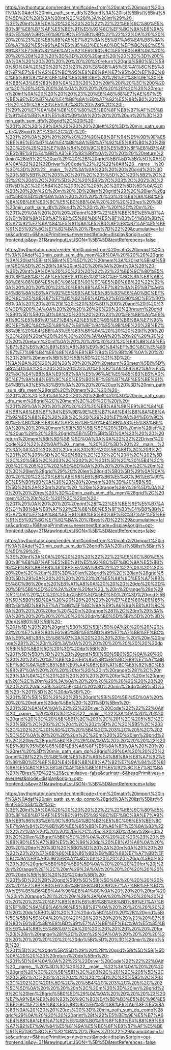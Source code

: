 <!--
    File: min_path_sum.md
    Created Time: 2024-01-05
    Author: krahets (krahets@163.com)
--->

<!-- [file]{min_path_sum}-[class]{}-[func]{min_path_sum_dfs} -->
https://pythontutor.com/render.html#code=from%20math%20import%20inf%0A%0Adef%20min_path_sum_dfs%28grid%3A%20list%5Blist%5Bint%5D%5D%2C%20i%3A%20int%2C%20j%3A%20int%29%20-%3E%20int%3A%0A%20%20%20%20%22%22%22%E6%9C%80%E5%B0%8F%E8%B7%AF%E5%BE%91%E5%92%8C%EF%BC%9A%E6%9A%B4%E5%8A%9B%E6%90%9C%E5%B0%8B%22%22%22%0A%20%20%20%20%23%20%E8%8B%A5%E7%82%BA%E5%B7%A6%E4%B8%8A%E8%A7%92%E5%96%AE%E5%85%83%E6%A0%BC%EF%BC%8C%E5%89%87%E7%B5%82%E6%AD%A2%E6%90%9C%E5%B0%8B%0A%20%20%20%20if%20i%20%3D%3D%200%20and%20j%20%3D%3D%200%3A%0A%20%20%20%20%20%20%20%20return%20grid%5B0%5D%5B0%5D%0A%20%20%20%20%23%20%E8%8B%A5%E8%A1%8C%E5%88%97%E7%B4%A2%E5%BC%95%E8%B6%8A%E7%95%8C%EF%BC%8C%E5%89%87%E8%BF%94%E5%9B%9E%20%2B%E2%88%9E%20%E4%BB%A3%E5%83%B9%0A%20%20%20%20if%20i%20%3C%200%20or%20j%20%3C%200%3A%0A%20%20%20%20%20%20%20%20return%20inf%0A%20%20%20%20%23%20%E8%A8%88%E7%AE%97%E5%BE%9E%E5%B7%A6%E4%B8%8A%E8%A7%92%E5%88%B0%20%28i-1%2C%20j%29%20%E5%92%8C%20%28i%2C%20j-1%29%20%E7%9A%84%E6%9C%80%E5%B0%8F%E8%B7%AF%E5%BE%91%E4%BB%A3%E5%83%B9%0A%20%20%20%20up%20%3D%20min_path_sum_dfs%28grid%2C%20i%20-%201%2C%20j%29%0A%20%20%20%20left%20%3D%20min_path_sum_dfs%28grid%2C%20i%2C%20j%20-%201%29%0A%20%20%20%20%23%20%E8%BF%94%E5%9B%9E%E5%BE%9E%E5%B7%A6%E4%B8%8A%E8%A7%92%E5%88%B0%20%28i%2C%20j%29%20%E7%9A%84%E6%9C%80%E5%B0%8F%E8%B7%AF%E5%BE%91%E4%BB%A3%E5%83%B9%0A%20%20%20%20return%20min%28left%2C%20up%29%20%2B%20grid%5Bi%5D%5Bj%5D%0A%0A%0A%22%22%22Driver%20Code%22%22%22%0Aif%20__name__%20%3D%3D%20%22__main__%22%3A%0A%20%20%20%20grid%20%3D%20%5B%5B1%2C%203%2C%201%2C%205%5D%2C%20%5B2%2C%202%2C%204%2C%202%5D%2C%20%5B5%2C%203%2C%202%2C%201%5D%2C%20%5B4%2C%203%2C%205%2C%202%5D%5D%0A%20%20%20%20n%2C%20m%20%3D%20len%28grid%29%2C%20len%28grid%5B0%5D%29%0A%0A%20%20%20%20%23%20%E6%9A%B4%E5%8A%9B%E6%90%9C%E5%B0%8B%0A%20%20%20%20res%20%3D%20min_path_sum_dfs%28grid%2C%20n%20-%201%2C%20m%20-%201%29%0A%20%20%20%20print%28f%22%E5%BE%9E%E5%B7%A6%E4%B8%8A%E8%A7%92%E5%88%B0%E5%8F%B3%E4%B8%8B%E8%A7%92%E7%9A%84%E5%81%9A%E5%B0%8F%E8%B7%AF%E5%BE%91%E5%92%8C%E7%82%BA%20%7Bres%7D%22%29&cumulative=false&curInstr=6&heapPrimitives=nevernest&mode=display&origin=opt-frontend.js&py=311&rawInputLstJSON=%5B%5D&textReferences=false

<!-- [file]{min_path_sum}-[class]{}-[func]{min_path_sum_dfs_mem} -->
https://pythontutor.com/render.html#code=from%20math%20import%20inf%0A%0Adef%20min_path_sum_dfs_mem%28%0A%20%20%20%20grid%3A%20list%5Blist%5Bint%5D%5D%2C%20mem%3A%20list%5Blist%5Bint%5D%5D%2C%20i%3A%20int%2C%20j%3A%20int%0A%29%20-%3E%20int%3A%0A%20%20%20%20%22%22%22%E6%9C%80%E5%B0%8F%E8%B7%AF%E5%BE%91%E5%92%8C%EF%BC%9A%E8%A8%98%E6%86%B6%E5%8C%96%E6%90%9C%E5%B0%8B%22%22%22%0A%20%20%20%20%23%20%E8%8B%A5%E7%82%BA%E5%B7%A6%E4%B8%8A%E8%A7%92%E5%96%AE%E5%85%83%E6%A0%BC%EF%BC%8C%E5%89%87%E7%B5%82%E6%AD%A2%E6%90%9C%E5%B0%8B%0A%20%20%20%20if%20i%20%3D%3D%200%20and%20j%20%3D%3D%200%3A%0A%20%20%20%20%20%20%20%20return%20grid%5B0%5D%5B0%5D%0A%20%20%20%20%23%20%E8%8B%A5%E8%A1%8C%E5%88%97%E7%B4%A2%E5%BC%95%E8%B6%8A%E7%95%8C%EF%BC%8C%E5%89%87%E8%BF%94%E5%9B%9E%20%2B%E2%88%9E%20%E4%BB%A3%E5%83%B9%0A%20%20%20%20if%20i%20%3C%200%20or%20j%20%3C%200%3A%0A%20%20%20%20%20%20%20%20return%20inf%0A%20%20%20%20%23%20%E8%8B%A5%E5%B7%B2%E6%9C%89%E8%A8%98%E9%8C%84%EF%BC%8C%E5%89%87%E7%9B%B4%E6%8E%A5%E8%BF%94%E5%9B%9E%0A%20%20%20%20if%20mem%5Bi%5D%5Bj%5D%20%21%3D%20-1%3A%0A%20%20%20%20%20%20%20%20return%20mem%5Bi%5D%5Bj%5D%0A%20%20%20%20%23%20%E5%B7%A6%E9%82%8A%E5%92%8C%E4%B8%8A%E9%82%8A%E5%96%AE%E5%85%83%E6%A0%BC%E7%9A%84%E6%9C%80%E5%B0%8F%E8%B7%AF%E5%BE%91%E4%BB%A3%E5%83%B9%0A%20%20%20%20up%20%3D%20min_path_sum_dfs_mem%28grid%2C%20mem%2C%20i%20-%201%2C%20j%29%0A%20%20%20%20left%20%3D%20min_path_sum_dfs_mem%28grid%2C%20mem%2C%20i%2C%20j%20-%201%29%0A%20%20%20%20%23%20%E8%A8%98%E9%8C%84%E4%B8%A6%E8%BF%94%E5%9B%9E%E5%B7%A6%E4%B8%8A%E8%A7%92%E5%88%B0%20%28i%2C%20j%29%20%E7%9A%84%E6%9C%80%E5%B0%8F%E8%B7%AF%E5%BE%91%E4%BB%A3%E5%83%B9%0A%20%20%20%20mem%5Bi%5D%5Bj%5D%20%3D%20min%28left%2C%20up%29%20%2B%20grid%5Bi%5D%5Bj%5D%0A%20%20%20%20return%20mem%5Bi%5D%5Bj%5D%0A%0A%0A%22%22%22Driver%20Code%22%22%22%0Aif%20__name__%20%3D%3D%20%22__main__%22%3A%0A%20%20%20%20grid%20%3D%20%5B%5B1%2C%203%2C%201%2C%205%5D%2C%20%5B2%2C%202%2C%204%2C%202%5D%2C%20%5B5%2C%203%2C%202%2C%201%5D%2C%20%5B4%2C%203%2C%205%2C%202%5D%5D%0A%20%20%20%20n%2C%20m%20%3D%20len%28grid%29%2C%20len%28grid%5B0%5D%29%0A%0A%20%20%20%23%20%E8%A8%98%E6%86%B6%E5%8C%96%E6%90%9C%E5%B0%8B%0A%20%20%20%20mem%20%3D%20%5B%5B-1%5D%20%2A%20m%20for%20_%20in%20range%28n%29%5D%0A%20%20%20%20res%20%3D%20min_path_sum_dfs_mem%28grid%2C%20mem%2C%20n%20-%201%2C%20m%20-%201%29%0A%20%20%20%20print%28f%22%E5%BE%9E%E5%B7%A6%E4%B8%8A%E8%A7%92%E5%88%B0%E5%8F%B3%E4%B8%8B%E8%A7%92%E7%9A%84%E5%81%9A%E5%B0%8F%E8%B7%AF%E5%BE%91%E5%92%8C%E7%82%BA%20%7Bres%7D%22%29&cumulative=false&curInstr=16&heapPrimitives=nevernest&mode=display&origin=opt-frontend.js&py=311&rawInputLstJSON=%5B%5D&textReferences=false

<!-- [file]{min_path_sum}-[class]{}-[func]{min_path_sum_dp} -->
https://pythontutor.com/render.html#code=from%20math%20import%20inf%0A%0Adef%20min_path_sum_dp%28grid%3A%20list%5Blist%5Bint%5D%5D%29%20-%3E%20int%3A%0A%20%20%20%20%22%22%22%E6%9C%80%E5%B0%8F%E8%B7%AF%E5%BE%91%E5%92%8C%EF%BC%9A%E5%8B%95%E6%85%8B%E8%A6%8F%E5%8A%83%22%22%22%0A%20%20%20%20n%2C%20m%20%3D%20len%28grid%29%2C%20len%28grid%5B0%5D%29%0A%20%20%20%20%23%20%E5%88%9D%E5%A7%8B%E5%8C%96%20dp%20%E8%A1%A8%0A%20%20%20%20dp%20%3D%20%5B%5B0%5D%20%2A%20m%20for%20_%20in%20range%28n%29%5D%0A%20%20%20%20dp%5B0%5D%5B0%5D%20%3D%20grid%5B0%5D%5B0%5D%0A%20%20%20%20%23%20%E7%8B%80%E6%85%8B%E8%BD%89%E7%A7%BB%EF%BC%9A%E9%A6%96%E8%A1%8C%0A%20%20%20%20for%20j%20in%20range%281%2C%20m%29%3A%0A%20%20%20%20%20%20%20%20dp%5B0%5D%5Bj%5D%20%3D%20dp%5B0%5D%5Bj%20-%201%5D%20%2B%20grid%5B0%5D%5Bj%5D%0A%20%20%20%20%23%20%E7%8B%80%E6%85%8B%E8%BD%89%E7%A7%BB%EF%BC%9A%E9%A6%96%E5%88%97%0A%20%20%20%20for%20i%20in%20range%281%2C%20n%29%3A%0A%20%20%20%20%20%20%20%20dp%5Bi%5D%5B0%5D%20%3D%20dp%5Bi%20-%201%5D%5B0%5D%20%2B%20grid%5Bi%5D%5B0%5D%0A%20%20%20%20%23%20%E7%8B%80%E6%85%8B%E8%BD%89%E7%A7%BB%EF%BC%9A%E5%85%B6%E9%A4%98%E8%A1%8C%E5%92%8C%E5%88%97%0A%20%20%20%20for%20i%20in%20range%281%2C%20n%29%3A%0A%20%20%20%20%20%20%20%20for%20j%20in%20range%281%2C%20m%29%3A%0A%20%20%20%20%20%20%20%20%20%20%20%20dp%5Bi%5D%5Bj%5D%20%3D%20min%28dp%5Bi%5D%5Bj%20-%201%5D%2C%20dp%5Bi%20-%201%5D%5Bj%5D%29%20%2B%20grid%5Bi%5D%5Bj%5D%0A%20%20%20%20return%20dp%5Bn%20-%201%5D%5Bm%20-%201%5D%0A%0A%0A%22%22%22Driver%20Code%22%22%22%0Aif%20__name__%20%3D%3D%20%22__main__%22%3A%0A%20%20%20%20grid%20%3D%20%5B%5B1%2C%203%2C%201%2C%205%5D%2C%20%5B2%2C%202%2C%204%2C%202%5D%2C%20%5B5%2C%203%2C%202%2C%201%5D%2C%20%5B4%2C%203%2C%205%2C%202%5D%5D%0A%20%20%20%20n%2C%20m%20%3D%20len%28grid%29%2C%20len%28grid%5B0%5D%29%0A%0A%20%20%20%20%23%20%E5%8B%95%E6%85%8B%E8%A6%8F%E5%8A%83%0A%20%20%20%20res%20%3D%20min_path_sum_dp%28grid%29%0A%20%20%20%20print%28f%22%E5%BE%9E%E5%B7%A6%E4%B8%8A%E8%A7%92%E5%88%B0%E5%8F%B3%E4%B8%8B%E8%A7%92%E7%9A%84%E5%81%9A%E5%B0%8F%E8%B7%AF%E5%BE%91%E5%92%8C%E7%82%BA%20%7Bres%7D%22%29&cumulative=false&curInstr=6&heapPrimitives=nevernest&mode=display&origin=opt-frontend.js&py=311&rawInputLstJSON=%5B%5D&textReferences=false

<!-- [file]{min_path_sum}-[class]{}-[func]{min_path_sum_dp_comp} -->
https://pythontutor.com/render.html#code=from%20math%20import%20inf%0A%0Adef%20min_path_sum_dp_comp%28grid%3A%20list%5Blist%5Bint%5D%5D%29%20-%3E%20int%3A%0A%20%20%20%20%22%22%22%E6%9C%80%E5%B0%8F%E8%B7%AF%E5%BE%91%E5%92%8C%EF%BC%9A%E7%A9%BA%E9%96%93%E6%9C%80%E4%BD%B3%E5%8C%96%E5%BE%8C%E7%9A%84%E5%8B%95%E6%85%8B%E8%A6%8F%E5%8A%83%22%22%22%0A%20%20%20%20n%2C%20m%20%3D%20len%28grid%29%2C%20len%28grid%5B0%5D%29%0A%20%20%20%20%23%20%E5%88%9D%E5%A7%8B%E5%8C%96%20dp%20%E8%A1%A8%0A%20%20%20%20dp%20%3D%20%5B0%5D%20%2A%20m%0A%20%20%20%20%23%20%E7%8B%80%E6%85%8B%E8%BD%89%E7%A7%BB%EF%BC%9A%E9%A6%96%E8%A1%8C%0A%20%20%20%20dp%5B0%5D%20%3D%20grid%5B0%5D%5B0%5D%0A%20%20%20%20for%20j%20in%20range%281%2C%20m%29%3A%0A%20%20%20%20%20%20%20%20dp%5Bj%5D%20%3D%20dp%5Bj%20-%201%5D%20%2B%20grid%5B0%5D%5Bj%5D%0A%20%20%20%20%23%20%E7%8B%80%E6%85%8B%E8%BD%89%E7%A7%BB%EF%BC%9A%E5%85%B6%E9%A4%98%E8%A1%8C%0A%20%20%20%20for%20i%20in%20range%281%2C%20n%29%3A%0A%20%20%20%20%20%20%20%20%23%20%E7%8B%80%E6%85%8B%E8%BD%89%E7%A7%BB%EF%BC%9A%E9%A6%96%E5%88%97%0A%20%20%20%20%20%20%20%20dp%5B0%5D%20%3D%20dp%5B0%5D%20%2B%20grid%5Bi%5D%5B0%5D%0A%20%20%20%20%20%20%20%20%23%20%E7%8B%80%E6%85%8B%E8%BD%89%E7%A7%BB%EF%BC%9A%E5%85%B6%E9%A4%98%E5%88%97%0A%20%20%20%20%20%20%20%20for%20j%20in%20range%281%2C%20m%29%3A%0A%20%20%20%20%20%20%20%20%20%20%20%20dp%5Bj%5D%20%3D%20min%28dp%5Bj%20-%201%5D%2C%20dp%5Bj%5D%29%20%2B%20grid%5Bi%5D%5Bj%5D%0A%20%20%20%20return%20dp%5Bm%20-%201%5D%0A%0A%0A%22%22%22Driver%20Code%22%22%22%0Aif%20__name__%20%3D%3D%20%22__main__%22%3A%0A%20%20%20%20grid%20%3D%20%5B%5B1%2C%203%2C%201%2C%205%5D%2C%20%5B2%2C%202%2C%204%2C%202%5D%2C%20%5B5%2C%203%2C%202%2C%201%5D%2C%20%5B4%2C%203%2C%205%2C%202%5D%5D%0A%20%20%20%20n%2C%20m%20%3D%20len%28grid%29%2C%20len%28grid%5B0%5D%29%0A%0A%20%20%20%20%23%20%E7%A9%BA%E9%96%93%E6%9C%80%E4%BD%B3%E5%8C%96%E5%BE%8C%E7%9A%84%E5%8B%95%E6%85%8B%E8%A6%8F%E5%8A%83%0A%20%20%20%20res%20%3D%20min_path_sum_dp_comp%28grid%29%0A%20%20%20%20print%28f%22%E5%BE%9E%E5%B7%A6%E4%B8%8A%E8%A7%92%E5%88%B0%E5%8F%B3%E4%B8%8B%E8%A7%92%E7%9A%84%E5%81%9A%E5%B0%8F%E8%B7%AF%E5%BE%91%E5%92%8C%E7%82%BA%20%7Bres%7D%22%29&cumulative=false&curInstr=6&heapPrimitives=nevernest&mode=display&origin=opt-frontend.js&py=311&rawInputLstJSON=%5B%5D&textReferences=false
